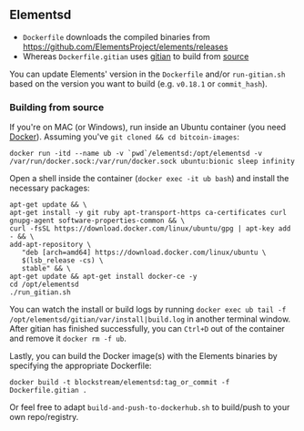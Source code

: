 ## Elementsd
* `Dockerfile` downloads the compiled binaries from https://github.com/ElementsProject/elements/releases
* Whereas `Dockerfile.gitian` uses [gitian](https://github.com/devrandom/gitian-builder) to build from [source](https://github.com/ElementsProject/elements)

You can update Elements' version in the `Dockerfile` and/or `run-gitian.sh` based on the version you want to build (e.g. `v0.18.1` or `commit_hash`).

### Building from source
If you're on MAC (or Windows), run inside an Ubuntu container (you need [Docker](https://docs.docker.com/install/#supported-platforms)). Assuming you've `git cloned && cd bitcoin-images`:
```
docker run -itd --name ub -v `pwd`/elementsd:/opt/elementsd -v /var/run/docker.sock:/var/run/docker.sock ubuntu:bionic sleep infinity
```
Open a shell inside the container (`docker exec -it ub bash`) and install the necessary packages:
```
apt-get update && \
apt-get install -y git ruby apt-transport-https ca-certificates curl gnupg-agent software-properties-common && \
curl -fsSL https://download.docker.com/linux/ubuntu/gpg | apt-key add - && \
add-apt-repository \
   "deb [arch=amd64] https://download.docker.com/linux/ubuntu \
   $(lsb_release -cs) \
   stable" && \
apt-get update && apt-get install docker-ce -y
cd /opt/elementsd 
./run_gitian.sh
```
You can watch the install or build logs by running `docker exec ub tail -f /opt/elementsd/gitian/var/install|build.log` in another terminal window.
After gitian has finished successfully, you can `Ctrl+D` out of the container and remove it `docker rm -f ub`.

Lastly, you can build the Docker image(s) with the Elements binaries by specifying the appropriate Dockerfile:
```
docker build -t blockstream/elementsd:tag_or_commit -f Dockerfile.gitian .
``` 
Or feel free to adapt `build-and-push-to-dockerhub.sh` to build/push to your own repo/registry.
